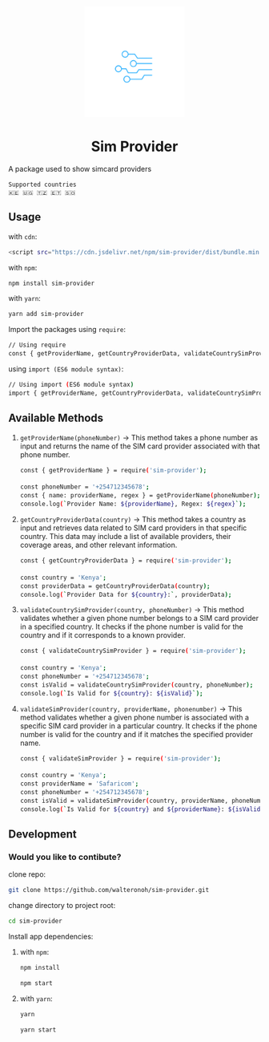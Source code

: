 <!-- ![Logo](assets/logo.png?raw=true "Logo") -->
<div align="center"><img src="dist/assets/logo.png" alt="Logo" width="200"/></div>
<h1 align="center">Sim Provider</h1>
A package used to show simcard providers

```
Supported countries 
🇰🇪 🇺🇬 🇹🇿 🇪🇹 🇸🇴
```

## Usage

with `cdn`:

```bash
<script src="https://cdn.jsdelivr.net/npm/sim-provider/dist/bundle.min.js"></script>
```

with `npm`:

```bash
npm install sim-provider
```

with `yarn`:

```bash
yarn add sim-provider
```

Import the packages
using `require`:

```bash
// Using require
const { getProviderName, getCountryProviderData, validateCountrySimProvider, validateSimProvider } = require('sim-provider');
```

using `import (ES6 module syntax)`:

```bash
// Using import (ES6 module syntax)
import { getProviderName, getCountryProviderData, validateCountrySimProvider, validateSimProvider } from 'sim-provider';
```

## Available Methods

1. `getProviderName(phoneNumber)` -> This method takes a phone number as input and returns the name of the SIM card provider associated with that phone number.
   ```bash
   const { getProviderName } = require('sim-provider');

   const phoneNumber = '+254712345678';
   const { name: providerName, regex } = getProviderName(phoneNumber);
   console.log(`Provider Name: ${providerName}, Regex: ${regex}`);

   ```
2. `getCountryProviderData(country)` -> This method takes a country as input and retrieves data related to SIM card providers in that specific country. This data may include a list of available providers, their coverage areas, and other relevant information.
   ```bash
   const { getCountryProviderData } = require('sim-provider');

   const country = 'Kenya';
   const providerData = getCountryProviderData(country);
   console.log(`Provider Data for ${country}:`, providerData);

   ```
3. `validateCountrySimProvider(country, phoneNumber)` -> This method validates whether a given phone number belongs to a SIM card provider in a specified country. It checks if the phone number is valid for the country and if it corresponds to a known provider.
   ```bash
   const { validateCountrySimProvider } = require('sim-provider');

   const country = 'Kenya';
   const phoneNumber = '+254712345678';
   const isValid = validateCountrySimProvider(country, phoneNumber);
   console.log(`Is Valid for ${country}: ${isValid}`);

   ```
4. `validateSimProvider(country, providerName, phonenumber)` -> This method validates whether a given phone number is associated with a specific SIM card provider in a particular country. It checks if the phone number is valid for the country and if it matches the specified provider name.
   ```bash
   const { validateSimProvider } = require('sim-provider');

   const country = 'Kenya';
   const providerName = 'Safaricom';
   const phoneNumber = '+254712345678';
   const isValid = validateSimProvider(country, providerName, phoneNumber);
   console.log(`Is Valid for ${country} and ${providerName}: ${isValid}`);

   ```

## Development
### Would you like to contibute?
clone repo:

```bash
git clone https://github.com/walteronoh/sim-provider.git
```
change directory to project root:
```bash
cd sim-provider
```
Install app dependencies:

1. with `npm`:

   ```bash
   npm install
   ```

   ```bash
   npm start
   ```

2. with `yarn`:

   ```bash
   yarn
   ```

   ```bash
   yarn start
   ```
  

